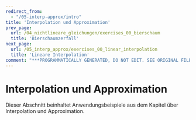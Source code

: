 ```yaml
---
redirect_from:
  - "/05-interp-approx/intro"
title: 'Interpolation und Approximation'
prev_page:
  url: /04_nichtlineare_gleichungen/exercises_00_bierschaum
  title: 'Bierschaumzerfall'
next_page:
  url: /05_interp_approx/exercises_00_linear_interpolation
  title: 'Lineare Interpolation'
comment: "***PROGRAMMATICALLY GENERATED, DO NOT EDIT. SEE ORIGINAL FILES IN /content***"
---
```

# Interpolation und Approximation

Dieser Abschnitt beinhaltet Anwendungsbeispiele aus dem Kapitel über Interpolation und Approximation.